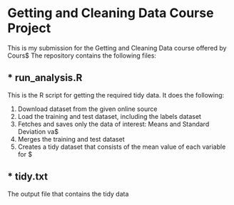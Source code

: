 # Getting and Cleaning Data Course Project

This is my submission for the Getting and Cleaning Data course offered by Cours$
The repository contains the following files:
## * run_analysis.R

This is the R script for getting the required tidy data. It does the following:
1. Download dataset from the given online source
2. Load the training and test dataset, including the labels dataset
3. Fetches and saves only the data of interest: Means and Standard Deviation va$
4. Merges the training and test dataset
6. Creates a tidy dataset that consists of the mean value of each variable for $

## * tidy.txt

The output file that contains the tidy data

